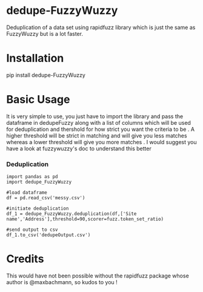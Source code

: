 # dedupe-FuzzyWuzzy
Deduplication of a data set using rapidfuzz library which is just the same as FuzzyWuzzy but is a lot faster.

# Installation
pip install dedupe-FuzzyWuzzy

# Basic Usage
It is very simple to use, you just have to import the library and pass the dataframe in dedupeFuzzy along with a list of columns which will be used for deduplication and thershold for how strict you want the criteria to be .
A higher threshold will be strict in matching and will give you less matches whereas a lower threshold will give you more matches .
I would suggest you have a look at fuzzywuzzy's doc to understand this better

### Deduplication

    import pandas as pd
    import dedupe_FuzzyWuzzy

    #load dataframe
    df = pd.read_csv('messy.csv')

    #initiate deduplication
    df_1 = dedupe_FuzzyWuzzy.deduplication(df,['Site name','Address'],threshold=90,scorer=fuzz.token_set_ratio)

    #send output to csv
    df_1.to_csv('dedupeOutput.csv')

# Credits
 This would have not been possible without the rapidfuzz package whose author is @maxbachmann, so kudos to you !
